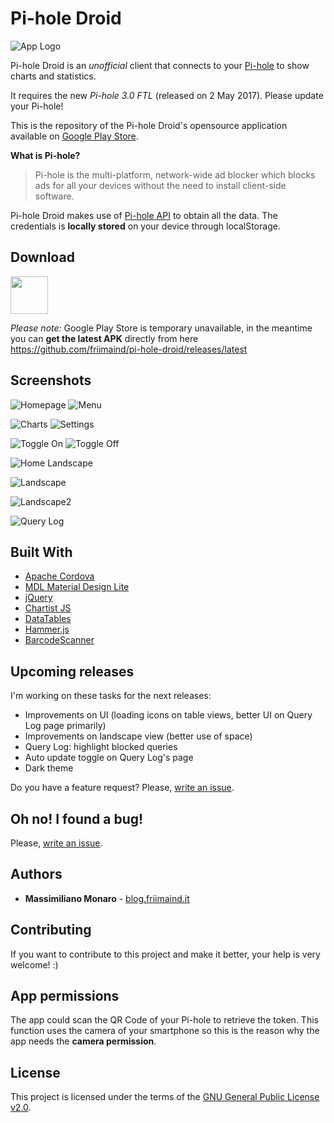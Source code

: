 # Pi-hole Droid

![App Logo](www/assets/mipmap-hdpi/ic_launcher.png?raw=true)

Pi-hole Droid is an *unofficial* client that connects to your [Pi-hole](https://github.com/pi-hole/pi-hole) to show charts and statistics.

It requires the new *Pi-hole 3.0 FTL* (released on 2 May 2017). Please update your Pi-hole!

This is the repository of the Pi-hole Droid's opensource application available on [Google Play Store](https://play.google.com/store/apps/details?id=friimaind.piholedroid).

**What is Pi-hole?**

> Pi-hole is the multi-platform, network-wide ad blocker which blocks ads for all your devices without the need to install client-side software.

Pi-hole Droid makes use of [Pi-hole API](https://github.com/pi-hole/AdminLTE) to obtain all the data. The credentials is **locally stored** on your device through localStorage.

## Download

<a href="#/"><img src="https://play.google.com/intl/en_us/badges/images/generic/en_badge_web_generic.png" height="60"></a>

*Please note:* Google Play Store is temporary unavailable, in the meantime you can **get the latest APK** directly from here https://github.com/friimaind/pi-hole-droid/releases/latest

## Screenshots
![Homepage](screenshots/home.png?raw=true "Homepage") 
![Menu](screenshots/menu.png?raw=true "Menu") 

![Charts](screenshots/charts.png?raw=true "Charts")
![Settings](screenshots/settings.png?raw=true "Settings")

![Toggle On](screenshots/toggle_on.png?raw=true "Toggle On")
![Toggle Off](screenshots/toggle_off.png?raw=true "Toggle Off")

![Home Landscape](screenshots/home-landscape.png?raw=true "Home Landscape")

![Landscape](screenshots/landscape.png?raw=true "Landscape")

![Landscape2](screenshots/landscape-2.png?raw=true "Landscape2")

![Query Log](screenshots/query-log.png?raw=true "Query Log")

## Built With

* [Apache Cordova](https://cordova.apache.org/)
* [MDL Material Design Lite](https://getmdl.io)
* [jQuery](https://jquery.com)
* [Chartist JS](https://gionkunz.github.io/chartist-js)
* [DataTables](https://datatables.net)
* [Hammer.js](http://hammerjs.github.io)
* [BarcodeScanner](https://github.com/phonegap/phonegap-plugin-barcodescanner)

## Upcoming releases
I'm working on these tasks for the next releases:

* Improvements on UI (loading icons on table views, better UI on Query Log page primarily)
* Improvements on landscape view (better use of space)
* Query Log: highlight blocked queries
* Auto update toggle on Query Log's page
* Dark theme

Do you have a feature request? Please, [write an issue](https://github.com/friimaind/pi-hole-droid/issues).

## Oh no! I found a bug!

Please, [write an issue](https://github.com/friimaind/pi-hole-droid/issues).

## Authors

* **Massimiliano Monaro** - [blog.friimaind.it](https://blog.friimaind.it)

## Contributing

If you want to contribute to this project and make it better, your help is very welcome! :)

## App permissions

The app could scan the QR Code of your Pi-hole to retrieve the token. This function uses the camera of your smartphone so this is the reason why the app needs the **camera permission**.

## License

This project is licensed under the terms of the [GNU General Public License v2.0](LICENSE).
